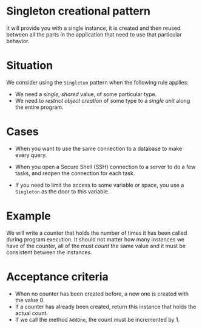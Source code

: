 # Singleton creational pattern

It will provide you with a single instance, it is created and then reused between all the parts in the application that need to use that particular behavior.

# Situation

We consider using the `Singleton` pattern when the following rule applies:

- We need a *single*, *shared* value, of some particular type.
- We need to *restrict object creation* of some type to a *single unit* along the entire program.

# Cases

- When you want to use the same connection to a database to make every query.

- When you open a Secure Shell (SSH) connection to a server to do a few tasks, and reopen the connection for each task.

- If you need to limit the access to some variable or space, you use a `Singleton` as the door to this variable.

# Example

We will write a counter that holds the number of times it has been called during program execution. It should not matter how many instances we have of the counter, all of the must *count* the same value and it must be consistent between the instances.

# Acceptance criteria

- When no counter has been created before, a new one is created with the value 0.
- If a counter has already been created, return this instance that holds the actual count.
- If we call the method `AddOne`, the count must be incremented by 1.